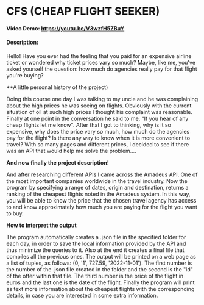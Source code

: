 # CFS (CHEAP FLIGHT SEEKER)
#### Video Demo:  https://youtu.be/V3wzfH5ZBuY
#### Description: 

Hello! 
Have you ever had the feeling that you paid for an expensive airline ticket or wondered why ticket prices vary so much? 
Maybe, like me, you've asked yourself the question: how much do agencies really pay for that flight you're buying? 

**A little personal history of the project)

Doing this course one day I was talking to my uncle and he was complaining about the high prices he was seeing on flights. 
Obviously with the current situation of oil at such high prices I thought his complaint was reasonable. 
Finally at one point in the conversation he said to me, "If you hear of any cheap flights let me know".
After that I got to thinking, why is it so expensive, why does the price vary so much, how much do the agencies pay for the flight? 
Is there any way to know when it is more convenient to travel? 
With so many pages and different prices, I decided to see if there was an API that would help me solve the problem....

**And now finally the project description!**	

And after researching different APIs I came across the Amadeus API. One of the most important companies worldwide in the travel industry.
Now the program by specifying a range of dates, origin and destination, returns a ranking of the cheapest flights noted in the Amadeus system. 
In this way, you will be able to know the price that the chosen travel agency has access to and know approximately how much you are paying for the flight you want to buy. 

**How to interpret the output**

The program automatically creates a .json file in the specified folder for each day, in order to save the local information provided by the API and thus minimize the 
queries to it. Also at the end it creates a final file that compiles all the previous ones.
The output will be printed on a web page as a list of tuples, as follows: (0, '1', 727.59, '2022-11-01'). 
The first number is the number of the .json file created in the folder and the second is the "id" of the offer within that file. 
The third number is the price of the flight in euros and the last one is the date of the flight.
Finally the program will print as text more information about the cheapest flights with the corresponding details,
in case you are interested in some extra information.




	
